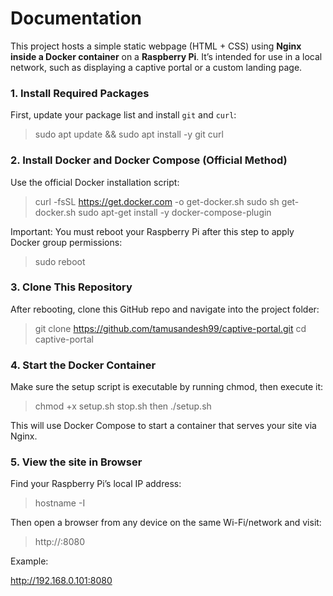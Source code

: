 # Documentation

This project hosts a simple static webpage (HTML + CSS) using **Nginx inside a Docker container** on a **Raspberry Pi**. It’s intended for use in a local network, such as displaying a captive portal or a custom landing page.


### 1. Install Required Packages

First, update your package list and install `git` and `curl`:

> sudo apt update && sudo apt install -y git curl

### 2. Install Docker and Docker Compose (Official Method)

Use the official Docker installation script:

> curl -fsSL https://get.docker.com -o get-docker.sh
> sudo sh get-docker.sh
> sudo apt-get install -y docker-compose-plugin

Important: You must reboot your Raspberry Pi after this step to apply Docker group permissions:

> sudo reboot

### 3. Clone This Repository

After rebooting, clone this GitHub repo and navigate into the project folder:

> git clone https://github.com/tamusandesh99/captive-portal.git
> cd captive-portal

### 4. Start the Docker Container

Make sure the setup script is executable by running chmod, then execute it:

> chmod +x setup.sh stop.sh
then 
> ./setup.sh

This will use Docker Compose to start a container that serves your site via Nginx.

### 5. View the site in Browser

Find your Raspberry Pi’s local IP address:

> hostname -I

Then open a browser from any device on the same Wi-Fi/network and visit:

> http://<your-pi-ip>:8080

Example:

http://192.168.0.101:8080

